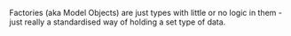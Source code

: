 Factories (aka Model Objects) are just types with little or no logic in them - just really a standardised way
of holding a set type of data.